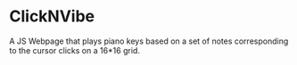 # ClickNVibe
A JS Webpage that plays piano keys based on a set of notes corresponding to the cursor clicks on a 16*16 grid. 
